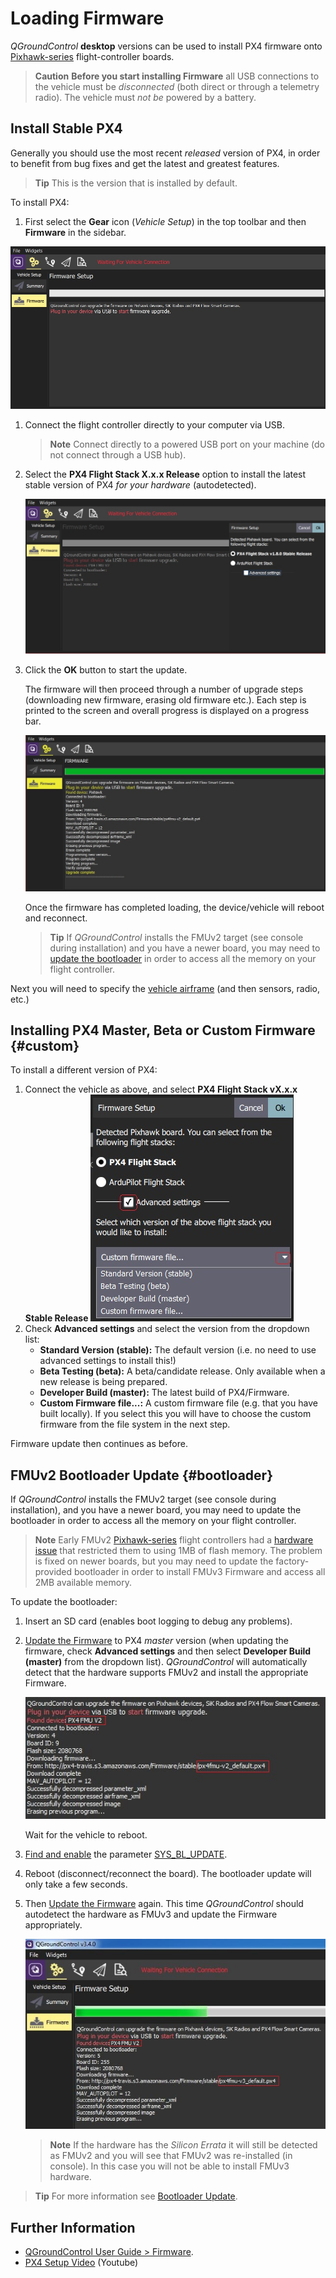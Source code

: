 # Loading Firmware

*QGroundControl* **desktop** versions can be used to install PX4 firmware onto [Pixhawk-series](../getting_started/flight_controller_selection.md) flight-controller boards. 

> **Caution** **Before you start installing Firmware** all USB connections to the vehicle must be *disconnected* (both direct or through a telemetry radio). 
  The vehicle must *not be* powered by a battery.

## Install Stable PX4

Generally you should use the most recent *released* version of PX4, in order to benefit from bug fixes and get the latest and greatest features.
 
> **Tip** This is the version that is installed by default.

To install PX4:

1. First select the **Gear** icon (*Vehicle Setup*) in the top toolbar and then **Firmware** in the sidebar. 

  ![Firmware disconnected](../../assets/qgc/setup/firmware/firmware_disconnected.jpg)

1. Connect the flight controller directly to your computer via USB. 

   > **Note** Connect directly to a powered USB port on your machine (do not connect through a USB hub).

1. Select the **PX4 Flight Stack X.x.x Release** option to install the latest stable version of PX4 *for your hardware* (autodetected).

   ![Install PX4 default](../../assets/qgc/setup/firmware/firmware_connected_default_px4.jpg)

1. Click the **OK** button to start the update.

   The firmware will then proceed through a number of upgrade steps (downloading new firmware, erasing old firmware etc.). 
   Each step is printed to the screen and overall progress is displayed on a progress bar.
   
   ![Firmware upgrade complete](../../assets/qgc/setup/firmware/firmware_upgrade_complete.jpg)
   
   Once the firmware has completed loading, the device/vehicle will reboot and reconnect.
   
   > **Tip** If *QGroundControl* installs the FMUv2 target (see console during installation) and you have a newer board, you may need to [update the bootloader](#bootloader) in order to access all the memory on your flight controller.

Next you will need to specify the [vehicle airframe](../config/airframe.md) (and then sensors, radio, etc.)


## Installing PX4 Master, Beta or Custom Firmware {#custom}

To install a different version of PX4:
1. Connect the vehicle as above, and select **PX4 Flight Stack vX.x.x Stable Release**
   ![Install PX4 version](../../assets/qgc/setup/firmware/qgc_choose_firmware.jpg)
1. Check **Advanced settings** and select the version from the dropdown list:
   - **Standard Version (stable):** The default version (i.e. no need to use advanced settings to install this!)
   - **Beta Testing (beta):** A beta/candidate release.
     Only available when a new release is being prepared.
   - **Developer Build (master):** The latest build of PX4/Firmware.
   - **Custom Firmware file...:** A custom firmware file (e.g. that you have built locally).
     If you select this you will have to choose the custom firmware from the file system in the next step.

Firmware update then continues as before.


## FMUv2 Bootloader Update {#bootloader}

If *QGroundControl* installs the FMUv2 target (see console during installation), and you have a newer board, you may need to update the bootloader in order to access all the memory on your flight controller.

> **Note** Early FMUv2 [Pixhawk-series](../flight_controller/pixhawk_series.md#fmu-versions) flight controllers had a [hardware issue](../flight_controller/silicon_errata.md#fmuv2--pixhawk-silicon-errata) that restricted them to using 1MB of flash memory.
  The problem is fixed on newer boards, but you may need to update the factory-provided bootloader in order to install FMUv3 Firmware and access all 2MB available memory.

To update the bootloader:

1. Insert an SD card (enables boot logging to debug any problems).
1. [Update the Firmware](../config/firmware.md) to PX4 *master* version (when updating the firmware, check **Advanced settings** and then select **Developer Build (master)** from the dropdown list).
   *QGroundControl* will automatically detect that the hardware supports FMUv2 and install the appropriate Firmware.
   
   ![FMUv2 update](../../assets/qgc/setup/firmware/bootloader_update.jpg)
   
   Wait for the vehicle to reboot.
1. [Find and enable](../advanced_config/parameters.md#parameter-configuration) the parameter [SYS_BL_UPDATE](../advanced_config/parameter_reference.md#SYS_BL_UPDATE).
1. Reboot (disconnect/reconnect the board). 
   The bootloader update will only take a few seconds.
1. Then [Update the Firmware](../config/firmware.md) again. 
   This time *QGroundControl* should autodetect the hardware as FMUv3 and update the Firmware appropriately.

   ![FMUv3 update](../../assets/qgc/setup/firmware/bootloader_fmu_v3_update.jpg)

   > **Note** If the hardware has the *Silicon Errata* it will still be detected as FMUv2 and you will see that FMUv2 was re-installed (in console). 
     In this case you will not be able to install FMUv3 hardware.

> **Tip** For more information see [Bootloader Update](../advanced_config/bootloader_update.md).


## Further Information

* [QGroundControl User Guide > Firmware](https://docs.qgroundcontrol.com/en/SetupView/Firmware.html).
* [PX4 Setup Video](https://youtu.be/91VGmdSlbo4) (Youtube)


